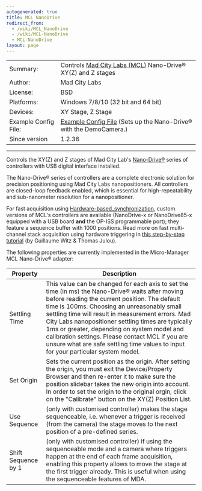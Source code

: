 ```yaml
---
autogenerated: true
title: MCL NanoDrive
redirect_from:
  - /wiki/MCL_NanoDrive
  - /wiki/MCL-NanoDrive
  - MCL-NanoDrive
layout: page
---
```


|                      |                                                                                                                   |
|----------------------|-------------------------------------------------------------------------------------------------------------------|
| Summary:             | Controls [Mad City Labs (MCL)](http://www.madcitylabs.com/) Nano-Drive® XY(Z) and Z stages                        |
| Author:              | Mad City Labs                                                                                                     |
| License:             | BSD                                                                                                               |
| Platforms:           | Windows 7/8/10 (32 bit and 64 bit)                                                                                |
| Devices:             | XY Stage, Z Stage                                                                                                 |
| Example Config File: | [Example Config File](/media/files/MMConfig_MCL_NanoDrive.cfg) (Sets up the Nano-Drive® with the DemoCamera.) |
| Since version        | 1.2.36                                                                                                            |

------------------------------------------------------------------------

Controls the XY(Z) and Z stages of Mad City Lab's
[Nano-Drive®](http://www.madcitylabs.com/nanodrive.html) series of
controllers with USB digital interface installed.

The Nano-Drive® series of controllers are a complete electronic solution
for precision positioning using Mad City Labs nanopositioners. All
controllers are closed-loop feedback enabled, which is essential for
high-repeatability and sub-nanometer resolution for a nanopositioner.

For fast acquisition using
[Hardware-based\_synchronization](Hardware-based_synchronization),
custom versions of MCL's controllers are available (NanoDrive-x or
NanoDrive85-x equipped with a USB board **and** the OP-ISS programmable
port); they feature a sequence buffer with 1000 positions. Read more on
fast multi-channel stack acquisition using hardware triggering in [this
step-by-step
tutorial](https://github.com/vanNimwegenLab/MiM_NikonTi/blob/master/Docs/NikonTi_hardware_triggering.md)
(by Guillaume Witz & Thomas Julou).

The following properties are currently implemented in the Micro-Manager
MCL Nano-Drive® adapter:

| Property            | Description                                                                                                                                                                                                                                                                                                                                                                                                                                                                                         |
|---------------------|-----------------------------------------------------------------------------------------------------------------------------------------------------------------------------------------------------------------------------------------------------------------------------------------------------------------------------------------------------------------------------------------------------------------------------------------------------------------------------------------------------|
| Settling Time       | This value can be changed for each axis to set the time (in ms) the Nano-Drive® waits after moving before reading the current position. The default time is 100ms. Choosing an unreasonably small settling time will result in measurement errors. Mad City Labs nanopositioner settling times are typically 1ms or greater, depending on system model and calibration settings. Please contact MCL if you are unsure what are safe settling time values to input for your particular system model. |
| Set Origin          | Sets the current position as the origin. After setting the origin, you must exit the Device/Property Browser and then re-enter it to make sure the position slidebar takes the new origin into account. In order to set the origin to the original orgin, click on the "Calibrate" button on the XY(Z) Position List.                                                                                                                                                                               |
| Use Sequence        | (only with customised controller) makes the stage sequenceable, i.e. whenever a trigger is received (from the camera) the stage moves to the next position of a pre-defined series.                                                                                                                                                                                                                                                                                                                 |
| Shift Sequence by 1 | (only with customised controller) if using the sequenceable mode and a camera where triggers happen at the end of each frame acquisition, enabling this property allows to move the stage at the first trigger already. This is useful when using the sequenceable features of MDA.                                                                                                                                                                                                                 |

